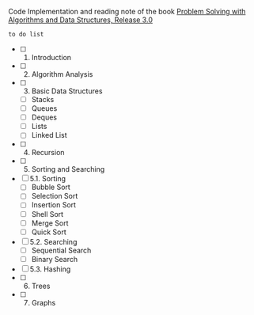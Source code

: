 Code Implementation and reading note of the book [Problem Solving with Algorithms and Data Structures, Release 3.0](http://interactivepython.org/runestone/static/pythonds/index.html)

`to do list`

 - [ ] 1. Introduction
 - [ ] 2. Algorithm Analysis
 - [ ] 3. Basic Data Structures
     - [ ] Stacks
     - [ ] Queues
     - [ ] Deques
     - [ ] Lists
     - [ ] Linked List
 - [ ] 4. Recursion
 - [ ] 5. Sorting and Searching
- [ ] 5.1. Sorting
     - [ ] Bubble Sort
     - [ ] Selection Sort
     - [ ] Insertion Sort
     - [ ] Shell Sort
     - [ ] Merge Sort
     - [ ] Quick Sort
- [ ] 5.2. Searching
     - [ ] Sequential Search
     - [ ] Binary Search
- [ ] 5.3. Hashing
 - [ ] 6. Trees
 - [ ] 7. Graphs